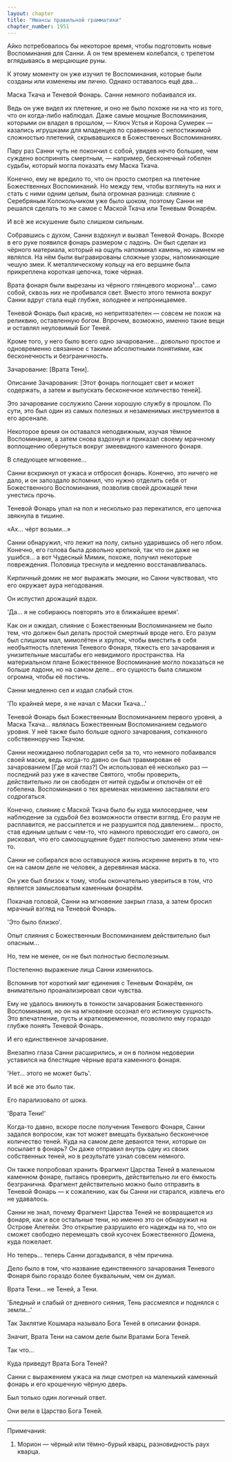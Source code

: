 ```yaml
---
layout: chapter
title: "Нюансы правильной грамматики"
chapter_number: 1951
---
```




Айко потребовалось бы некоторое время, чтобы подготовить новые Воспоминания для Санни. А он тем временем колебался, с трепетом вглядываясь в мерцающие руны.

К этому моменту он уже изучил те Воспоминания, которые были созданы или изменены им лично. Однако оставалось ещё два...

Маска Ткача и Теневой Фонарь. Санни немного побаивался их.

Ведь он уже видел их плетение, и оно не было похоже ни на что из того, что он когда-либо наблюдал. Даже самые мощные Воспоминания, которыми он владел в прошлом, — Ключ Устья и Корона Сумерек — казались игрушками для младенцев по сравнению с непостижимой сложностью плетений, скрывавшихся в Божественных Воспоминаниях.

Пару раз Санни чуть не покончил с собой, увидев нечто большее, чем суждено воспринять смертным, — например, бесконечный гобелен судьбы, который могла показать ему Маска Ткача.

Конечно, ему не вредило то, что он просто смотрел на плетение Божественных Воспоминаний. Но между тем, чтобы взглянуть на них и стать с ними одним целым, была огромная разница: слияние с Серебряным Колокольчиком уже было шоком, поэтому Санни не решался сделать то же самое с Маской Ткача или Теневым Фонарём.

И всё же искушение было слишком сильным.

Собравшись с духом, Санни вздохнул и вызвал Теневой Фонарь. Вскоре в его руке появился фонарь размером с ладонь. Он был сделан из чёрного материала, который на ощупь напоминал камень, но камнем не являлся. На нём были выгравированы сложные узоры, напоминающие чешую змеи. К металлическому кольцу на его вершине была прикреплена короткая цепочка, тоже чёрная.

Врата фонаря были вырезаны из чёрного глянцевого мориона¹... само собой, сквозь них не пробивался свет. Вместо этого темнота вокруг Санни вдруг стала ещё глубже, холоднее и непроницаемее.

Теневой Фонарь был красив, но непритязателен — совсем не похож на реликвию, оставленную богом. Впрочем, возможно, именно такие вещи и оставлял неуловимый Бог Теней.

Кроме того, у него было всего одно зачарование... довольно простое и одновременно связанное с такими абсолютными понятиями, как бесконечность и безграничность.

Зачарование: [Врата Тени].

Описание Зачарования: [Этот фонарь поглощает свет и может содержать, а затем и выпускать бесконечное количество теней].

Это зачарование сослужило Санни хорошую службу в прошлом. По сути, это был один из самых полезных и незаменимых инструментов в его арсенале.

Некоторое время он оставался неподвижным, изучая тёмное Воспоминание, а затем снова вздохнул и приказал своему мрачному воплощению обернуться вокруг змеевидного каменного фонаря.

В следующее мгновение...

Санни вскрикнул от ужаса и отбросил фонарь. Конечно, это ничего не дало, и он запоздало вспомнил, что нужно отделить себя от Божественного Воспоминания, позволив своей дрожащей тени унестись прочь.

Теневой Фонарь упал на пол и несколько раз перекатился, его цепочка звякнула в тишине.

«Ах... чёрт возьми...»

Санни обнаружил, что лежит на полу, сильно ударившись об него лбом. Конечно, его голова была довольно крепкой, так что он даже не ушибся... а вот Чудесный Мимик, похоже, получил некоторые повреждения. Половица треснула и медленно восстанавливалась.

Кирпичный домик не мог выражать эмоции, но Санни чувствовал, что его окружает аура негодования.

Он испустил дрожащий вздох.

'Да... я не собираюсь повторять это в ближайшее время'.

Как он и ожидал, слияние с Божественным Воспоминанием не было тем, что должен был делать простой смертный вроде него. Его разум был слишком мал, мимолётен и хрупок, чтобы вместить в себя необъятность плетения Теневого Фонаря, тяжесть его зачарования и унизительные масштабы его невидимого пространства. На материальном плане Божественное Воспоминание могло показаться не больше ладони, но на самом деле... его сущность была слишком огромна, чтобы её постичь.

Санни медленно сел и издал слабый стон.

'По крайней мере, я не начал с Маски Ткача...'

Теневой Фонарь был Божественным Воспоминанием первого уровня, а Маска Ткача... являлась Божественным Воспоминанием седьмого уровня. У неё также было больше одного зачарования, сотканного собственноручно Ткачом.

Санни неожиданно поблагодарил себя за то, что немного побаивался своей маски, ведь когда-то давно он был травмирован её зачарованием [Где мой глаз?] Он использовал её несколько раз — последний раз уже в качестве Святого, чтобы проверить, действительно ли он свободен от нитей судьбы и отключён от её гобелена. Воспоминания о тех временах неизменно заставляли его содрогаться.

Конечно, слияние с Маской Ткача было бы куда милосерднее, чем наблюдение за судьбой без возможности отвести взгляд. Его разум не расплавится, не рассыплется и не разрушится под давлением... просто, став единым целым с чем-то, что намного превосходит его самого, он рисковал, что его самоощущение будет полностью заменено этим чем-то.

Санни не собирался всю оставшуюся жизнь искренне верить в то, что он на самом деле не человек, а деревянная маска.

Он уже был близок к тому, чтобы окончательно увериться в том, что является замысловатым каменным фонарём.

Покачав головой, Санни на мгновение закрыл глаза, а затем бросил мрачный взгляд на Теневой Фонарь.

'Это было близко'.

Опыт слияния с Божественным Воспоминанием действительно был опасным...

Но, тем не менее, он не был полностью бесполезным.

Постепенно выражение лица Санни изменилось.

Вспомнив тот короткий миг единения с Теневым Фонарём, он внимательно проанализировал свои чувства.

Ему не удалось вникнуть в тонкости зачарования Божественного Воспоминания, но он на мгновение осознал его истинную сущность. Это впечатление, пусть и кратковременное, позволило ему гораздо глубже понять Теневой Фонарь.

И его единственное зачарование.

Внезапно глаза Санни расширились, и он в полном недоверии уставился на блестящие чёрные врата каменного фонаря.

'Нет... этого не может быть'.

И всё же это было так.

Его парализовало от шока.

'Врата Тени!'

Когда-то давно, вскоре после получения Теневого Фонаря, Санни задался вопросом, как тот может вмещать буквально бесконечное количество теней. Куда на самом деле деваются тени, которые он посылает в фонарь? Он даже отправил внутрь одну из своих собственных теней, но в результате узнал совсем немного.

Он также попробовал хранить Фрагмент Царства Теней в маленьком каменном фонаре, пытаясь проверить, действительно ли его ёмкость безгранична. Фрагмент действительно можно было отправить в Теневой Фонарь — к сожалению, как бы Санни ни старался, извлечь его не удавалось.

Санни не знал, почему Фрагмент Царства Теней не возвращается из фонаря, как и все остальные тени, но именно это он обнаружил на Острове Алетейи. Это открытие разрушило его надежды на то, что он сможет свободно перемещать свой кусочек Божественного Домена, куда пожелает.

Но теперь... теперь Санни догадывался, в чём причина.

Дело было в том, что название единственного зачарования Теневого Фонаря было гораздо более буквальным, чем он думал.

Врата Тени... не Теней, а Тени.

'Бледный и слабый от дневного сияния, Тень рассмеялся и поднялся с земли...'

Так Заклятие Кошмара называло Бога Теней в описании фонаря.

Значит, Врата Тени на самом деле были Вратами Бога Теней.

Так что...

Куда приведут Врата Бога Теней?

Санни с выражением ужаса на лице смотрел на маленький каменный фонарь и его крошечную чёрную дверь.

Был только один логичный ответ.

Они вели в Царство Бога Теней.

***

Примечания:

1. Морион — чёрный или тёмно-бурый кварц, разновидность раух кварца.

